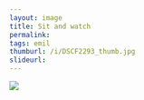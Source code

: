```yaml
---
layout: image
title: Sit and watch
permalink: 
tags: emil
thumburl: /i/DSCF2293_thumb.jpg
slideurl: 
---
```


![]({{site.url}}/i/DSCF2293_thumb.jpg)
